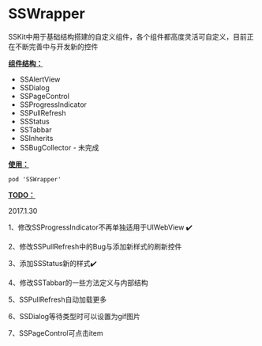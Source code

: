 # SSWrapper
SSKit中用于基础结构搭建的自定义组件，各个组件都高度灵活可自定义，目前正在不断完善中与开发新的控件

**<u>组件结构：</u>**

- SSAlertView
- SSDialog
- SSPageControl
- SSProgressIndicator
- SSPullRefresh
- SSStatus
- SSTabbar
- SSInherits
- SSBugCollector - 未完成

**<u>使用：</u>**

```
pod 'SSWrapper'
```

**<u>TODO：</u>**

2017.1.30

1、修改SSProgressIndicator不再单独适用于UIWebView ✔️

2、修改SSPullRefresh中的Bug与添加新样式的刷新控件

3、添加SSStatus新的样式✔️

4、修改SSTabbar的一些方法定义与内部结构

5、SSPullRefresh自动加载更多

6、SSDialog等待类型时可以设置为gif图片

7、SSPageControl可点击item